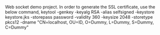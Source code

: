 Web socket demo project.
In order to generate the SSL certificate, use the below command,
keytool -genkey -keyalg RSA -alias selfsigned -keystore keystore.jks -storepass password -validity 360 -keysize 2048 -storetype pkcs12 -dname "CN=localhost, OU=ID, O=Dummy, L=Dummy, S=Dummy, C=Dummy"
